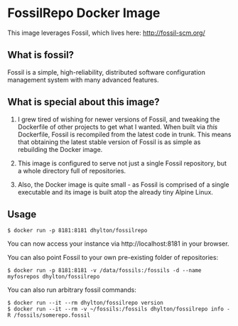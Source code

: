 # FossilRepo Docker Image

This image leverages Fossil, which lives here: http://fossil-scm.org/

## What is fossil?

Fossil is a simple, high-reliability, distributed software configuration management system with many advanced features.

## What is special about this image?

1. I grew tired of wishing for newer versions of Fossil, and tweaking the Dockerfile of other projects to get what I wanted. When built via *this* Dockerfile, Fossil is recompiled from the latest code in trunk. This means that obtaining the latest stable version of Fossil is as simple as rebuilding the Docker image. 

1. This image is configured to serve not just a single Fossil repository, but a whole directory full of repositories.

1. Also, the Docker image is quite small - as Fossil is comprised of a single executable and its image is built atop the already tiny Alpine Linux.

## Usage

```
$ docker run -p 8181:8181 dhylton/fossilrepo

```
You can now access your instance via http://localhost:8181 in your browser.

You can also point Fossil to your own pre-existing folder of repositories:

```
$ docker run -p 8181:8181 -v /data/fossils:/fossils -d --name myfosrepos dhylton/fossilrepo
```

You can also run arbitrary fossil commands:

```
$ docker run --it --rm dhylton/fossilrepo version
$ docker run --it --rm -v ~/fossils:/fossils dhylton/fossilrepo info -R /fossils/somerepo.fossil
```

